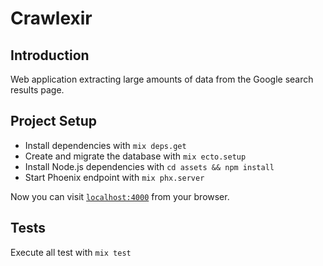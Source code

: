# Crawlexir

## Introduction

Web application extracting large amounts of data from the Google search results page.

## Project Setup

* Install dependencies with `mix deps.get`
* Create and migrate the database with `mix ecto.setup`
* Install Node.js dependencies with `cd assets && npm install`
* Start Phoenix endpoint with `mix phx.server`

Now you can visit [`localhost:4000`](http://localhost:4000) from your browser.

## Tests

Execute all test with `mix test`
